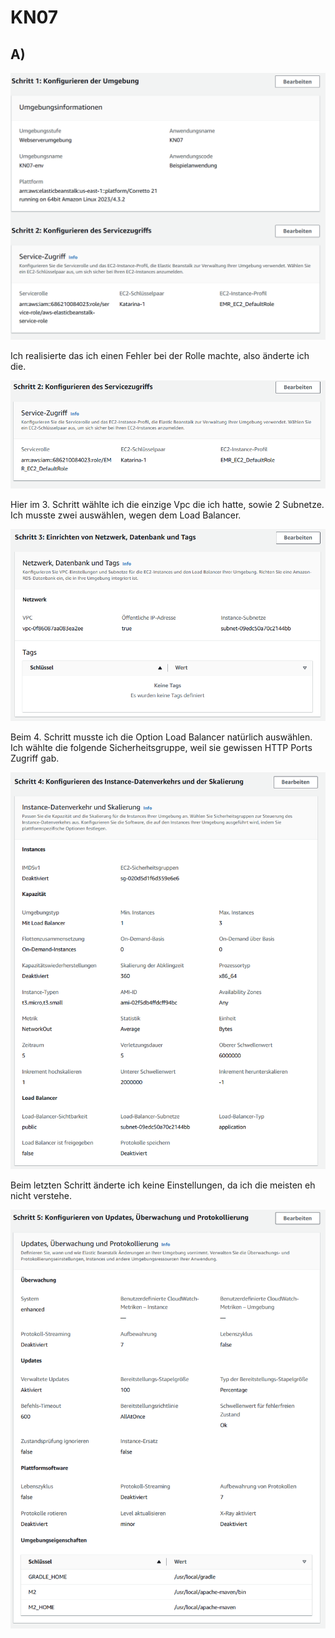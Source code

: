 # KN07

## A)

![](Screenshots/BEREICH1.png?raw=true)

Ich realisierte das ich einen Fehler bei der Rolle machte, also änderte ich die. 

![](Screenshots/BEREICH1EINHALB.png?raw=true)

Hier im 3. Schritt wählte ich die einzige Vpc die ich hatte, sowie 2 Subnetze. Ich musste zwei auswählen, wegen dem Load Balancer. 

![](Screenshots/BEREICH2.png?raw=true)

Beim 4. Schritt musste ich die Option Load Balancer natürlich auswählen. Ich wählte die folgende Sicherheitsgruppe, weil sie gewissen HTTP Ports Zugriff gab.

![](Screenshots/BEREICH3.png?raw=true)

Beim letzten Schritt änderte ich keine Einstellungen, da ich die meisten eh nicht verstehe.

![](Screenshots/BEREICH4.png?raw=true)
